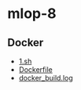 # mlop-8
## Docker
- [1.sh](1.sh)
- [Dockerfile](Dockerfile)
- [docker_build.log](docker_build.log)
